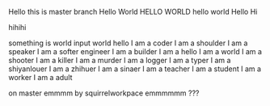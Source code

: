 Hello this is master branch 
Hello World 
HELLO WORLD 
hello world 
Hello Hi

hihihi


something is world input world hello 
I am a coder
I am a shoulder
I am a speaker
I am a softer engineer
I am a builder 
I am a hello 
I am a world
I am a shooter
I am a killer
I am a murder
I am a logger
I am a typer
I am a shiyanlouer
I am a zhihuer
I am a sinaer
I am a teacher
I am a student
I am a worker
I am a adult

on master emmmm by squirrelworkpace
emmmmmm ??? 
